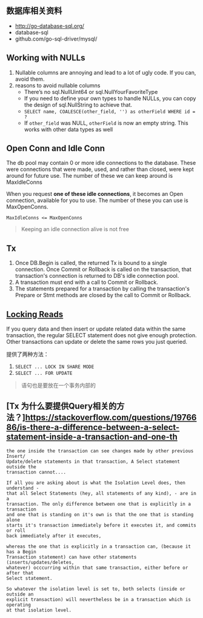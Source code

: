 ## 数据库相关资料

- http://go-database-sql.org/
- database-sql
- github.com/go-sql-driver/mysql/

## Working with NULLs

1. Nullable columns are annoying and lead to a lot of ugly code. If you can, avoid them.
2. reasons to avoid nullable columns
    - There’s no sql.NullUint64 or sql.NullYourFavoriteType
    - If you need to define your own types to handle NULLs, you can copy the design of sql.NullString to achieve that.
    - `SELECT name, COALESCE(other_field, '') as otherField WHERE id = ?`
    - If `other_field` was NULL, `otherField` is now an empty string. This works with other data types as well

## Open Conn and Idle Conn

The db pool may contain 0 or more idle connections to the database.
These were connections that were made, used, and rather than closed, were kept around for future use.
The number of these we can keep around is MaxIdleConns

When you request **one of these idle connections**, it becomes an Open connection, available for you to use.
The number of these you can use is MaxOpenConns.

```
MaxIdleConns <= MaxOpenConns
```

>
> Keeping an idle connection alive is not free

## Tx

1. Once DB.Begin is called, the returned Tx is bound to a single connection.
   Once Commit or Rollback is called on the transaction, that transaction's
   connection is returned to DB's idle connection pool.
2. A transaction must end with a call to Commit or Rollback.
3. The statements prepared for a transaction by calling the transaction's    Prepare or Stmt methods are closed by the call to Commit or Rollback.

## [Locking Reads](https://dev.mysql.com/doc/refman/5.5/en/innodb-locking-reads.html)

If you query data and then insert or update related data within the same transaction, the regular SELECT statement does not give enough protection. Other transactions can update or delete the same rows you just queried.

提供了两种方法：

1. ```SELECT ... LOCK IN SHARE MODE```
2. ```SELECT ... FOR UPDATE```

>
> 语句也是要放在一个事务内部的

## [Tx 为什么要提供Query相关的方法？]https://stackoverflow.com/questions/1976686/is-there-a-difference-between-a-select-statement-inside-a-transaction-and-one-th

```
the one inside the transaction can see changes made by other previous Insert/
Update/delete statements in that transaction, A Select statement outside the 
transaction cannot....

If all you are asking about is what the Isolation Level does, then understand - 
that all Select Statements (hey, all statements of any kind), - are in a 
transaction. The only difference between one that is explicitly in a transaction 
and one that is standing on it's own is that the one that is standing alone 
starts it's transaction immediately before it executes it, and commits or roll 
back immediately after it executes,

whereas the one that is explicitly in a transaction can, (because it has a Begin 
Transaction statement) can have other statements (inserts/updates/deletes, 
whatever) occcurring within that same transaction, either before or after that 
Select statement.

So whatever the isolation level is set to, both selects (inside or outside an 
explicit transaction) will nevertheless be in a transaction which is operating 
at that isolation level.
```
